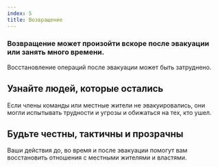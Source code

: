 ```yaml
---
index: 5
title: Возвращение
---
```

### Возвращение может произойти вскоре после эвакуации или занять много времени.

Восстановление операций после эвакуации может быть затруднено.

## Узнайте людей, которые остались

Если члены команды или местные жители не эвакуировались, они могли испытывать трудности и угрозы и обижаться на тех, кто ушел.

## Будьте честны, тактичны и прозрачны

Ваши действия до, во время и после эвакуации помогут вам восстановить отношения с местными жителями и властями.